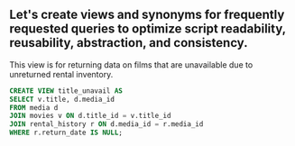 ## Let's create views and synonyms for frequently requested queries to optimize script readability, reusability, abstraction, and consistency.

This view is for returning data on films that are unavailable due to unreturned rental inventory.
````sql
CREATE VIEW title_unavail AS
SELECT v.title, d.media_id
FROM media d
JOIN movies v ON d.title_id = v.title_id
JOIN rental_history r ON d.media_id = r.media_id
WHERE r.return_date IS NULL;
````

